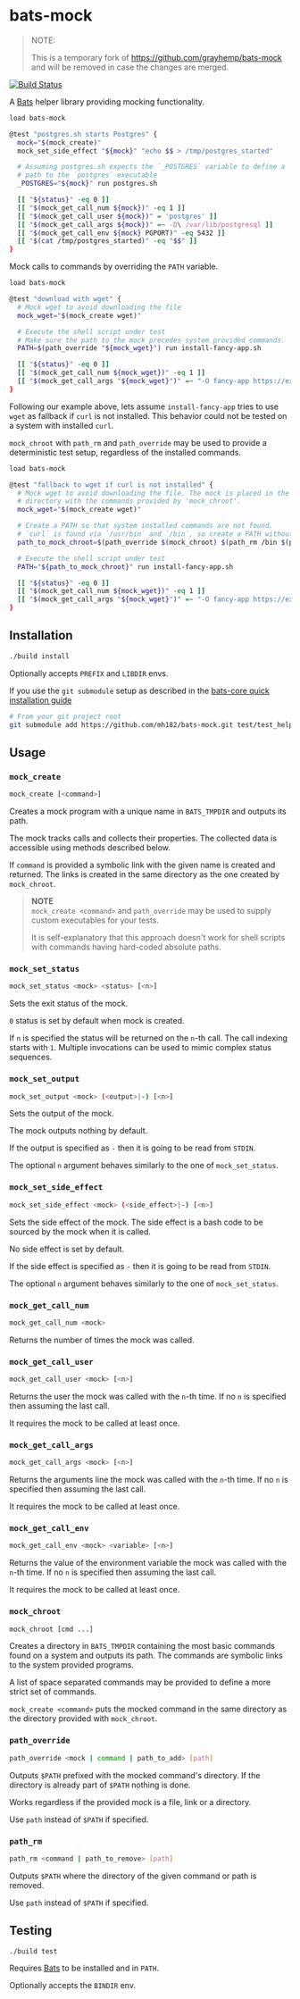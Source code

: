 # bats-mock

> NOTE: 
>
> This is a temporary fork of https://github.com/grayhemp/bats-mock and will be removed in case the changes are merged.

[![Build Status](https://travis-ci.org/grayhemp/bats-mock.svg?branch=master)](https://travis-ci.org/grayhemp/bats-mock)

A [Bats][bats-core] helper library providing mocking functionality.

```bash
load bats-mock

@test "postgres.sh starts Postgres" {
  mock="$(mock_create)"
  mock_set_side_effect "${mock}" "echo $$ > /tmp/postgres_started"

  # Assuming postgres.sh expects the `_POSTGRES` variable to define a
  # path to the `postgres` executable
  _POSTGRES="${mock}" run postgres.sh

  [[ "${status}" -eq 0 ]]
  [[ "$(mock_get_call_num ${mock})" -eq 1 ]]
  [[ "$(mock_get_call_user ${mock})" = 'postgres' ]]
  [[ "$(mock_get_call_args ${mock})" =~ -D\ /var/lib/postgresql ]]
  [[ "$(mock_get_call_env ${mock} PGPORT)" -eq 5432 ]]
  [[ "$(cat /tmp/postgres_started)" -eq "$$" ]]
}
```

Mock calls to commands by overriding the `PATH` variable.

```bash
load bats-mock

@test "download with wget" {
  # Mock wget to avoid downloading the file
  mock_wget="$(mock_create wget)"

  # Execute the shell script under test
  # Make sure the path to the mock precedes system provided commands.
  PATH=$(path_override "${mock_wget}") run install-fancy-app.sh

  [[ "${status}" -eq 0 ]]
  [[ "$(mock_get_call_num ${mock_wget})" -eq 1 ]]
  [[ "$(mock_get_call_args "${mock_wget}")" =~ "-O fancy-app https://example.org/fancy-app.js" ]]
}
```

Following our example above, lets assume `install-fancy-app` tries to use
`wget` as fallback if `curl` is not installed. This behavior could not be
tested on a system with installed `curl`.

`mock_chroot` with `path_rm` and `path_override` may be used to provide a
deterministic test setup, regardless of the installed commands.

```bash
load bats-mock

@test "fallback to wget if curl is not installed" {
  # Mock wget to avoid downloading the file. The mock is placed in the same
  # directory with the commands provided by 'mock_chroot'.
  mock_wget="$(mock_create wget)"

  # Create a PATH so that system installed commands are not found.
  # `curl` is found via `/usr/bin` and `/bin`, so create a PATH without those directories.
  path_to_mock_chroot=$(path_override $(mock_chroot) $(path_rm /bin $(path_rm /usr/bin)))

  # Execute the shell script under test
  PATH="${path_to_mock_chroot}" run install-fancy-app.sh

  [[ "${status}" -eq 0 ]]
  [[ "$(mock_get_call_num ${mock_wget})" -eq 1 ]]
  [[ "$(mock_get_call_args "${mock_wget}")" =~ "-O fancy-app https://example.org/fancy-app.js" ]]
}
```

## Installation

```bash
./build install
```

Optionally accepts `PREFIX` and `LIBDIR` envs.

If you use the `git submodule` setup as described in the [bats-core quick installation guide](https://bats-core.readthedocs.io/en/stable/tutorial.html#quick-installation)

```bash
# From your git project root
git submodule add https://github.com/mh182/bats-mock.git test/test_helper/bats-mock
```

## Usage

### `mock_create`

```bash
mock_create [<command>]
```

Creates a mock program with a unique name in `BATS_TMPDIR` and outputs its path.

The mock tracks calls and collects their properties. The collected data is
accessible using methods described below.

If `command` is provided a symbolic link with the given name is created and returned.
The links is created in the same directory as the one created by `mock_chroot`.

> **NOTE**  
> `mock_create <command>` and `path_override` may be used to supply custom
> executables for your tests.
>
> It is self-explanatory that this approach doesn't work for shell scripts with
> commands having hard-coded absolute paths.

### `mock_set_status`

```bash
mock_set_status <mock> <status> [<n>]
```

Sets the exit status of the mock.

`0` status is set by default when mock is created.

If `n` is specified the status will be returned on the `n`-th
call. The call indexing starts with `1`. Multiple invocations can be
used to mimic complex status sequences.

### `mock_set_output`

```bash
mock_set_output <mock> (<output>|-) [<n>]
```

Sets the output of the mock.

The mock outputs nothing by default.

If the output is specified as `-` then it is going to be read from
`STDIN`.

The optional `n` argument behaves similarly to the one of `mock_set_status`.

### `mock_set_side_effect`

```bash
mock_set_side_effect <mock> (<side_effect>|-) [<n>]
```

Sets the side effect of the mock. The side effect is a bash code to be
sourced by the mock when it is called.

No side effect is set by default.

If the side effect is specified as `-` then it is going to be read
from `STDIN`.

The optional `n` argument behaves similarly to the one of `mock_set_status`.

### `mock_get_call_num`

```bash
mock_get_call_num <mock>
```

Returns the number of times the mock was called.

### `mock_get_call_user`

```bash
mock_get_call_user <mock> [<n>]
```

Returns the user the mock was called with the `n`-th time. If no `n`
is specified then assuming the last call.

It requires the mock to be called at least once.

### `mock_get_call_args`

```bash
mock_get_call_args <mock> [<n>]
```

Returns the arguments line the mock was called with the `n`-th
time. If no `n` is specified then assuming the last call.

It requires the mock to be called at least once.

### `mock_get_call_env`

```bash
mock_get_call_env <mock> <variable> [<n>]
```

Returns the value of the environment variable the mock was called with
the `n`-th time. If no `n` is specified then assuming the last call.

It requires the mock to be called at least once.

### `mock_chroot`

```bash
mock_chroot [cmd ...]
```

Creates a directory in `BATS_TMPDIR` containing the most basic commands found
on a system and outputs its path. The commands are symbolic links to the system
provided programs.

A list of space separated commands may be provided to define a more strict set
of commands.

`mock_create <command>` puts the mocked command in the same directory as the
directory provided with `mock_chroot`.

### `path_override`

```bash
path_override <mock | command | path_to_add> [path]
```

Outputs `$PATH` prefixed with the mocked command's directory. If the directory
is already part of `$PATH` nothing is done.

Works regardless if the provided mock is a file, link or a directory.

Use `path` instead of `$PATH` if specified.

### `path_rm`

```bash
path_rm <command | path_to_remove> [path]
```

Outputs `$PATH` where the directory of the given command or path is removed.

Use `path` instead of `$PATH` if specified.

## Testing

```bash
./build test
```

Requires [Bats][bats-core] to be installed and in `PATH`.

Optionally accepts the `BINDIR` env.

<!-- Links -->

[bats-core]: https://github.com/bats-core/bats-core
